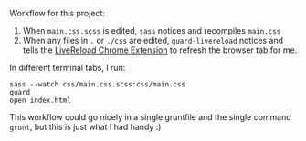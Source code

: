 Workflow for this project:
1. When `main.css.scss` is edited, `sass` notices and recompiles `main.css`
3. When any files in `.` or `./css` are edited, `guard-livereload` notices and tells the [LiveReload Chrome Extension](https://chrome.google.com/webstore/detail/livereload/jnihajbhpnppcggbcgedagnkighmdlei?hl=en) to refresh the browser tab for me.

In different terminal tabs, I run:
```
sass --watch css/main.css.scss:css/main.css
guard
open index.html
```

This workflow could go nicely in a single gruntfile and the single command `grunt`, but this is just what I had handy :)
